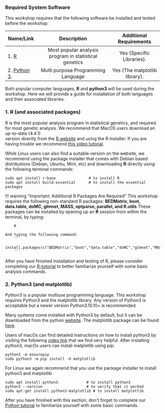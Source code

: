 
### Required System Software 
This workshop requires that the following software be installed and tested before the workshop: 


| Name/Link | Description  | Additional Requirements 
| -----------------|:----------:|:----------:|
| 1. [R](https://www.r-project.org/) | Most popular analysis program  in statistical genetics | Yes (Specific Libraries).  
| 2. [Python 3](https://www.python.org/downloads/).  | Multi purpose Programming Language | Yes (The matplotlib library).  


Both popular computer languages, **R** and **python3** will be used during the workshop.  Here we will 
provide a guide for installation of both languages and their associated libraries. 



### 1. R (and associated packages) 
R is the most popular analysis program in statistical genetics, and required for most genetic analysis.  We recommend that MacOS users download an up-to-date (4.4.1)  
version directly from the [R website](https://cloud.r-project.org/) and using the R installer.  If you are having trouble we recommend [this video tutorial](https://www.youtube.com/watch?v=I5WIMX4LK8M). 

While Linux users can also find a suitable version on the website, we recommend using the package installer that comes with Debian based distributions (Debian, Ubuntu, Mint, etc) 
and downloading **R** directly using the following terminal commands: 

    sudo apt install r-base               # to install R 
    sudo apt install build-essential      # to install the essential packages 



!!! warning "Important: Additional R Packages Are Required"
    This workshop requires the following non-standard R packages: **BEDMatrix, boot, data.table, doMC, glmnet, MASS, optparse, parallel, and R.utils**
    These packages can be installed by opening up an **R** session from within the terminal, by typing:  

        R 

    And typing the following command: 
        ```
        install.packages(c("BEDMatrix","boot","data.table","doMC","glmnet","MASS","optparse","parallel","R.utils"))
        ```

After you have finished installation and testing of R, please consider completing our [R-tutorial](tut_R.md) to better familiarize yourself with some basic analysis commands. 




### 2. Python3 (and matplotlib) 
Python3 is a popular multiuse programming language.  This workshop requires Python3 and the matplotlib library.  Any version of Python3 is acceptable 
but a newer version Python3.10.10+ is recommended. 

Many systems come installed with Python3 by default, but it can be downloaded from the python [website](https://www.python.org/downloads/).  The matplotlib package can be found [here](https://matplotlib.org/stable/users/installing/index.html).  

Users of macOs can find detailed instructions on how to install python3 by visiting the following [video link](https://www.youtube.com/watch?v=NmB1AwF3G3k) that we find very helpful.  After installing python3, macOs users can install matplotlib using pip:  

    python3 -m ensurepip 
    sudo python3 -m pip install -U matplotlib 

For Linux we again recommend that you use the package installer to install python3 and matplotlib  

    sudo apt install python3             # to install python3
    python3 --version                    # to verify that it worked
    sudo apt-get install python3-matplotlib # to install matplotlib 


After you have finished with this section, don't forget to complete our [Python tutorial](tut_python.md) to familiarize yourself with some basic commands.  

